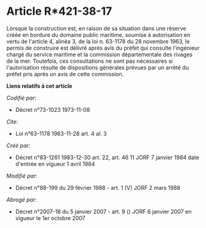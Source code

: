 # Article R*421-38-17

Lorsque la construction est, en raison de sa situation dans une réserve créée en bordure du domaine public maritime, soumise
à autorisation en vertu de l'article 4, alinéa 3, de la loi n. 63-1178 du 28 novembre 1963, le permis de construire est
délivré après avis du préfet qui consulte l'ingénieur chargé du service maritime et la commission départementale des rivages
de la mer. Toutefois, ces consultations ne sont pas nécessaires si l'autorisation résulte de dispositions générales prévues
par un arrêté du préfet pris après un avis de cette commission.

**Liens relatifs à cet article**

_Codifié par_:

  - Décret n°73-1023 1973-11-08

_Cite_:

  - Loi n°63-1178 1963-11-28 art. 4 al. 3

_Créé par_:

  - Décret n°83-1261 1983-12-30 art. 22, art. 46 11 JORF 7 janvier 1984 date d'entrée en vigueur 1 avril 1984

_Modifié par_:

  - Décret n°88-199 du 29 février 1988 - art. 1 (V) JORF 2 mars 1988

_Abrogé par_:

  - Décret n°2007-18 du 5 janvier 2007 - art. 9 () JORF 6 janvier 2007 en vigueur le 1er octobre 2007
